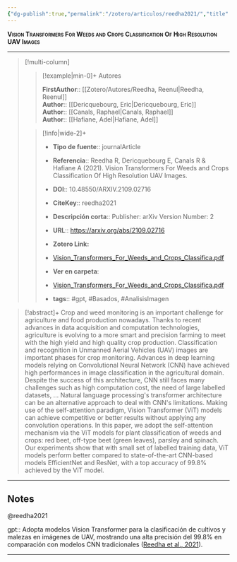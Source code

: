 ```yaml
---
{"dg-publish":true,"permalink":"/zotero/articulos/reedha2021/","title":"Vision Transformers For Weeds and Crops Classification Of High Resolution UAV Images","tags":["#zotero"]}
---
```



<span style="font-variant:small-caps; font-weight: bold;">Vision Transformers For Weeds and Crops Classification Of High Resolution UAV Images</span>

---


> [!multi-column]
>
>> [!example|min-0]+ Autores
>> 
>> **FirstAuthor**:: [[Zotero/Autores/Reedha, Reenul\|Reedha, Reenul]]  
>> **Author**:: [[Dericquebourg, Eric\|Dericquebourg, Eric]]  
>> **Author**:: [[Canals, Raphael\|Canals, Raphael]]  
>> **Author**:: [[Hafiane, Adel\|Hafiane, Adel]]  
 >
>
>> [!info|wide-2]+
>>
>> - **Tipo de fuente**:: journalArticle
>> - **Referencia**:: Reedha R, Dericquebourg E, Canals R & Hafiane A (2021). Vision Transformers For Weeds and Crops Classification Of High Resolution UAV Images.
>> - **DOI**:: 10.48550/ARXIV.2109.02716
>> - **CiteKey**:: reedha2021
>> - **Descripción corta**:: Publisher: arXiv
Version Number: 2
>> - **URL**:: https://arxiv.org/abs/2109.02716
>> - **Zotero Link:** 
>> - [Vision_Transformers_For_Weeds_and_Crops_Classifica.pdf](zotero://select/library/items/IEECJFCF)
>>
>> - **Ver en carpeta**: 
>> - [Vision_Transformers_For_Weeds_and_Crops_Classifica.pdf](file://J:\OneDrive\Articulos\Vision_Transformers_For_Weeds_and_Crops_Classifica.pdf)
>> - **tags**:: #gpt, #Basados, #AnalisisImagen



> [!abstract]+ 
>Crop and weed monitoring is an important challenge for agriculture and food production nowadays. Thanks to recent advances in data acquisition and computation technologies, agriculture is evolving to a more smart and precision farming to meet with the high yield and high quality crop production. Classification and recognition in Unmanned Aerial Vehicles (UAV) images are important phases for crop monitoring. Advances in deep learning models relying on Convolutional Neural Network (CNN) have achieved high performances in image classification in the agricultural domain. Despite the success of this architecture, CNN still faces many challenges such as high computation cost, the need of large labelled datasets, ... Natural language processing's transformer architecture can be an alternative approach to deal with CNN's limitations. Making use of the self-attention paradigm, Vision Transformer (ViT) models can achieve competitive or better results without applying any convolution operations. In this paper, we adopt the self-attention mechanism via the ViT models for plant classification of weeds and crops: red beet, off-type beet (green leaves), parsley and spinach. Our experiments show that with small set of labelled training data, ViT models perform better compared to state-of-the-art CNN-based models EfficientNet and ResNet, with a top accuracy of 99.8\% achieved by the ViT model.


--- 

## Notes

@reedha2021

gpt:: Adopta modelos Vision Transformer para la clasificación de cultivos y malezas en imágenes de UAV, mostrando una alta precisión del 99.8% en comparación con modelos CNN tradicionales ([Reedha et al., 2021](zotero://select/library/items/MVAF5CDH)).






---








